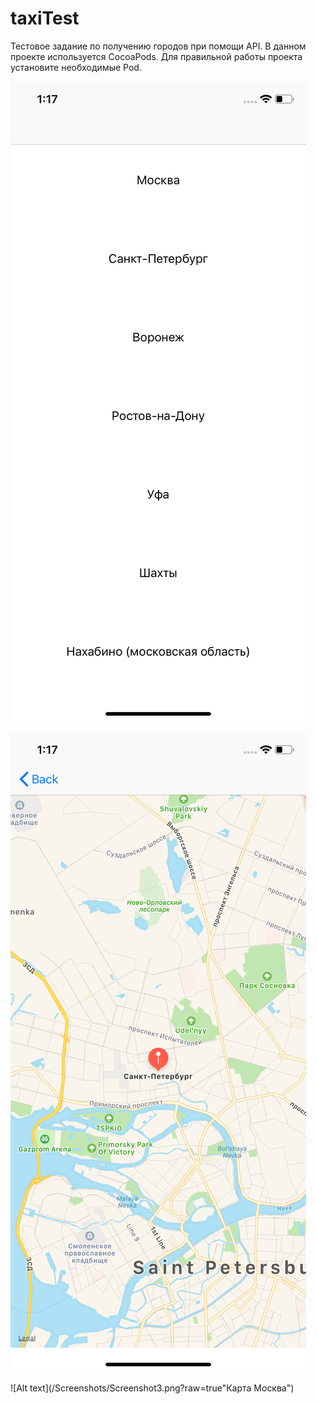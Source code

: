 # taxiTest
Тестовое задание по получению городов при помощи API.
В данном проекте используется CocoaPods.
Для правильной работы проекта установите необходимые Pod.

![Alt text](/Screenshots/Screenshot1.png?raw=true "Экран выбора города")

![Alt text](/Screenshots/Screenshot2.png?raw=true "Карта. Санкт-Петурбрг")

![Alt text](/Screenshots/Screenshot3.png?raw=true"Карта Москва")
